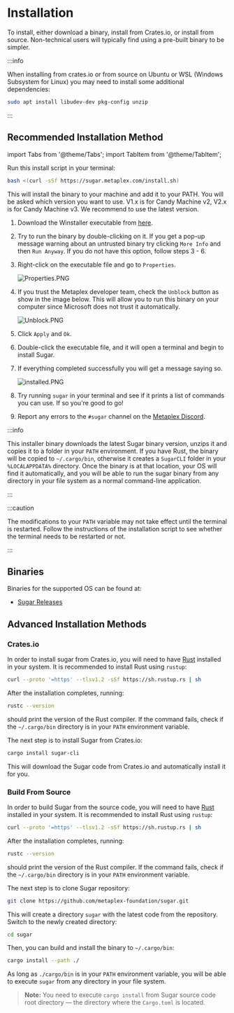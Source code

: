# Installation

To install, either download a binary, install from Crates.io, or install from source. Non-technical users will typically find using a pre-built binary to be simpler.

:::info

When installing from crates.io or from source on Ubuntu or WSL (Windows Subsystem for Linux) you may need to install some additional dependencies:
```bash
sudo apt install libudev-dev pkg-config unzip
``` 

:::

## Recommended Installation Method

import Tabs from '@theme/Tabs';
import TabItem from '@theme/TabItem';

<Tabs>
<TabItem value="unix" label="MacOS, Linux, WSL">

Run this install script in your terminal:
```bash
bash <(curl -sSf https://sugar.metaplex.com/install.sh)
```

This will install the binary to your machine and add it to your PATH. You will be asked which version you want to use. V1.x is for Candy Machine v2, V2.x is for Candy Machine v3. We recommend to use the latest version.

</TabItem>

<TabItem value="windows" label="Windows">

1. Download the Winstaller executable from [here](https://github.com/metaplex-foundation/winstaller/releases/latest/download/winstaller.exe).

2. Try to run the binary by double-clicking on it. If you get a pop-up message warning about an untrusted binary try clicking `More Info` and then `Run Anyway`. If you do not have this option, follow steps 3 - 6. 

3. Right-click on the executable file and go to `Properties`.

   ![Properties.PNG](/assets/sugar/Properties.png#radius#shadow)

4. If you trust the Metaplex developer team, check the `Unblock` button as show in the image below. This will allow you to run this binary on your computer since Microsoft does not trust it automatically.

   ![Unblock.PNG](/assets/sugar/Unblock.png#radius#shadow)

5. Click `Apply` and `Ok`.

6. Double-click the executable file, and it will open a terminal and begin to install Sugar.

7. If everything completed successfully you will get a message saying so.

   ![installed.PNG](/assets/sugar/installed.png#radius#shadow)

8. Try running `sugar` in your terminal and see if it prints a list of commands you can use. If so you're good to go!

9. Report any errors to the `#sugar` channel on the [Metaplex Discord](https://discord.gg/metaplex).
   
:::info

This installer binary downloads the latest Sugar binary version, unzips it and copies it to a folder in your `PATH` environment. If you have Rust, the binary will be copied to `~/.cargo/bin`, otherwise it creates a `SugarCLI` folder in your `%LOCALAPPDATA%` directory. Once the binary is at that location, your OS will find it automatically, and you will be able to run the sugar binary from any directory in your file system as a normal command-line application.

:::

</TabItem>

</Tabs>

:::caution

The modifications to your `PATH` variable may not take effect until the terminal is restarted. Follow the instructions of the installation script to see whether the terminal needs to be restarted or not.

:::

## Binaries

Binaries for the supported OS can be found at:

- [Sugar Releases](https://github.com/metaplex-foundation/sugar/releases)


## Advanced Installation Methods

### Crates.io

In order to install sugar from Crates.io, you will need to have [Rust](https://www.rust-lang.org/tools/install) installed in your system. It is recommended to install Rust using `rustup`:

```bash
curl --proto '=https' --tlsv1.2 -sSf https://sh.rustup.rs | sh
```

After the installation completes, running:

```bash
rustc --version
```

should print the version of the Rust compiler. If the command fails, check if the `~/.cargo/bin` directory is in your `PATH` environment variable.

The next step is to install Sugar from Crates.io:

```bash
cargo install sugar-cli
```
This will download the Sugar code from Crates.io and automatically install it for you.


### Build From Source

In order to build Sugar from the source code, you will need to have [Rust](https://www.rust-lang.org/tools/install) installed in your system. It is recommended to install Rust using `rustup`:

```bash
curl --proto '=https' --tlsv1.2 -sSf https://sh.rustup.rs | sh
```

After the installation completes, running:

```bash
rustc --version
```

should print the version of the Rust compiler. If the command fails, check if the `~/.cargo/bin` directory is in your `PATH` environment variable.

The next step is to clone Sugar repository:

```bash
git clone https://github.com/metaplex-foundation/sugar.git
```

This will create a directory `sugar` with the latest code from the repository. Switch to the newly created directory:

```bash
cd sugar
```

Then, you can build and install the binary to `~/.cargo/bin`:

```bash
cargo install --path ./
```

As long as `./cargo/bin` is in your `PATH` environment variable, you will be able to execute `sugar` from any directory in your file system.

> **Note:** You need to execute `cargo install` from Sugar source code root directory &mdash; the directory where the `Cargo.toml` is located.
